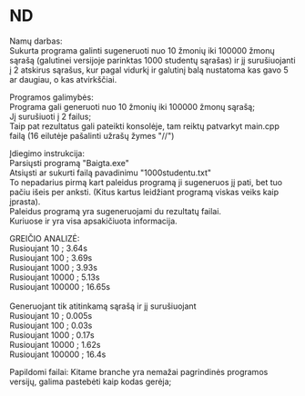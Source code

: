 # ND
Namų darbas:    
Sukurta programa galinti sugeneruoti nuo 10 žmonių iki 100000 žmonų sąrašą (galutinei versijoje parinktas 1000 studentų sąrašas) ir jį surušiuojanti į 2 atskirus sąrašus, kur pagal vidurkį ir galutinį balą nustatoma kas gavo 5 ar daugiau, o kas atvirkščiai. 

Programos galimybės:  
Programa gali generuoti nuo 10 žmonių iki 100000 žmonų sąrašą;  
Jį surušiuoti į 2 failus;  
Taip pat rezultatus gali pateikti konsolėje, tam reiktų patvarkyt main.cpp failą (16 eilutėje pašalinti užrašų žymes "//")  

Įdiegimo instrukcija:  
Parsiųsti programą "Baigta.exe"  
Atsiųsti ar sukurti failą pavadinimu "1000studentu.txt"  
To nepadarius pirmą kart paleidus programą ji sugeneruos jį pati, bet tuo pačiu išeis per anksti. (Kitus kartus leidžiant programą viskas veiks kaip įprasta).  
Paleidus programą yra sugeneruojami du rezultatų failai.  
Kuriuose ir yra visa apsakičiuota informacija.


GREIČIO ANALIZĖ:<br/>
Rusioujant 10 ;     3.64s <br/>
Rusioujant 100 ;   3.69s <br/> 
Rusioujant 1000  ; 3.93s  <br/>
Rusioujant 10000 ; 5.13s <br/>
Rusioujant 100000 ; 16.65s <br/>
<br/>
Generuojant tik atitinkamą sąrašą ir jį surušiuojant <br/>
Rusioujant 10 ;     0.005s<br/>
Rusioujant 100 ;   0.03s<br/>
Rusioujant 1000 ;  0.17s<br/>
Rusioujant 10000 ;  1.62s<br/>
Rusioujant 100000 ; 16.4s <br/>


Papildomi failai:
Kitame branche yra nemažai pagrindinės programos versijų, galima pastebėti kaip kodas gerėja;  



